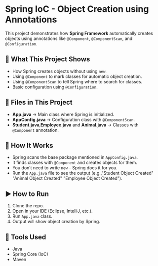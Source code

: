 # Spring IoC - Object Creation using Annotations

This project demonstrates how **Spring Framework** automatically creates objects using annotations like `@Component`, `@ComponentScan`, and `@Configuration`.

## 🧠 What This Project Shows

- How Spring creates objects without using `new`.
- Using `@Component` to mark classes for automatic object creation.
- Using `@ComponentScan` to tell Spring where to search for classes.
- Basic configuration using `@Configuration`.

## 📁 Files in This Project

- **App.java** → Main class where Spring is initialized.
- **AppConfig.java** → Configuration class with `@ComponentScan`.
- **Student.java**,**Employee.java** and **Animal.java** → Classes with `@Component` annotation.

## 🔧 How It Works

- Spring scans the base package mentioned in `AppConfig.java`.
- It finds classes with `@Component` and creates objects for them.
- You don’t need to write `new` – Spring does it for you.
- Run the `App.java` file to see the output (e.g.,"Student Object Created" "Animal Object Created" "Employee Object Created").

## ▶️ How to Run

1. Clone the repo.
2. Open in your IDE (Eclipse, IntelliJ, etc.).
3. Run `App.java` class.
4. Output will show object creation by Spring.

## 📌 Tools Used

- Java
- Spring Core (IoC)
- Maven

